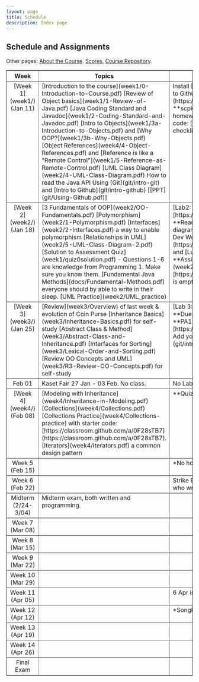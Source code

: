 ```yaml
---
layout: page
title: Schedule
description: Index page
---
```


## Schedule and Assignments 

Other pages: [About the Course](About). [Scores](https://goo.gl/ixNDm6), [Course Repository](https://www.github.com/skeoop/skeoop.github.io/). 


<table border="1">
<tr valign="top">
  <th> Week  </th>
  <th width="46%"> Topics </th>
  <th width="46%"> Assignment </th>
</tr>
<!-- week 1 -->
<tr valign="top">
<td align="center" markdown="span"> 
[Week 1](week1/) (Jan 11)
</td>
<td markdown="span">
[Introduction to the course](week1/0-Introduction-to-Course.pdf)   
[Review of Object basics](week1/1-Review-of-Java.pdf)    
[Java Coding Standard and Javadoc](week1/2-Coding-Standard-and-Javadoc.pdf)    
[Intro to Objects](week1/3a-Introduction-to-Objects.pdf) and [Why OOP?](week1/3b-Why-Objects.pdf)    
[Object References](week4/4-Object-References.pdf) and [Reference is like a "Remote Control"](week1/5-Reference-as-Remote-Control.pdf)    
[UML Class Diagram](week2/4-UML-Class-Diagram.pdf)    
How to read the Java API    
Using [Git](git/intro-git) and [Intro to Github](git/intro-github) [[PPT](git/Using-Github.pdf)]    
</td>
<td markdown="span">
Install [Required software](Requirements)    
Review [how to use Git](git/intro-git) and [Intro to Github](git/intro-github). [PDF of slides.](git/)     
Join [Google Classroom](https://classroom.google.com) for written assignments. Use your KU Login and code **scpkk0**.   
We use Github Classroom for programs, Google Classroom for written homework.   
**Lab**: [Guessing Game](week1/Lab1-Guessing-Game.pdf). Starter code: [https://goo.gl/iXjYm7](https://goo.gl/iXjYm7).  [Checklist and Hints](week1/Lab1-checklist.md). 
</td>
</tr>
<!-- week 2 -->
<tr valign="top">
<td align="center" markdown="span"> 
[Week 2](week2/) (Jan 18)
</td>
<td markdown="span">
[3 Fundamentals of OOP](week2/OO-Fundamentals.pdf)    
[Polymorphism](week2/1-Polymorphism.pdf)    
[Interfaces](week2/2-Interfaces.pdf) a way to enable polymorphism     
[Relationships in UML](week2/5-UML-Class-Diagram-2.pdf)    
[Solution to Assessment Quiz](week1/quiz0solution.pdf) - Questions 1-6 are knowledge from Programming 1. Make sure you know them.    
[Fundamental Java Methods](docs/Fundamental-Methods.pdf) everyone should by able to write in their sleep.    
[UML Practice](week2/UML_practice)
</td>
<td markdown="span">
[Lab2: CoinPurse](week2/Lab2-CoinPurse.pdf) on Github Classroom [https://classroom.github.com/a/9jwVjFId](https://classroom.github.com/a/9jwVjFId)        
**Read**: BIGJ Section 9.4 and Chapter 10.    
**UML**: Good summaries: [https://uml-diagrams.org](https://www.uml-diagrams.org/class-diagrams-overview.html) and [IBM Dev Works](https://www.ibm.com/developerworks/rational/library/content/RationalEdge/sep04/bell/) and [Lucidchart.com](https://www.lucidchart.com/pages/uml-class-diagram)    
**Assignment**: [PA1-Fraction](week2/PA1-Fraction.pdf) and [JUnit Tests](week2/FractionTests.zip). **Due:** Feb 3, midnight. Create Github Repo here: [https://classroom.github.com/a/TsvUlc6K](https://classroom.github.com/a/TsvUlc6K) it is empty now. Add your own code, `README.md`, and `.gitignore`.

</td>
</tr>
<!-- week 3 -->
<tr valign="top">
<td align="center" markdown="span"> 
[Week 3](week3/) (Jan 25)
</td>
<td markdown="span">
[Review](week3/Overview) of last week & evolution of Coin Purse    
[Inheritance Basics](week3/Inheritance-Basics.pdf) for self-study    
[Abstract Class & Method](week3/Abstract-Class-and-Inheritance.pdf)     
[Interfaces for Sorting](week3/Lexical-Order-and-Sorting.pdf)    
[Review OO Concepts and UML](week3/R3-Review-OO-Concepts.pdf) for self-study    
</td>
<td markdown="span">
[Lab 3: Polymorphic Purse](week3/Lab3-PolymorphicPurse.pdf) to this at home.  **Due:** Sat, Feb 3.    
No Lab meeting due to Kaset Fair.  Please work on Lab3 individually.    
**PA1**: [PA1-Fraction](week2/PA1-Fraction.pdf) create repo here: [https://classroom.github.com/a/TsvUlc6K](https://classroom.github.com/a/TsvUlc6K). Add your own `README.md`, `.gitignore`, and code.   
For help, see [Intro to Github](git/intro-github) [[PPT](git/Using-Github.pdf)].    
</td>
</tr>
<!-- Kaset Fair 26 Jan - 03 Feb -->
<tr valign="top">
<td align="center"> Feb 01</td>
<td markdown="span">
Kaset Fair 27 Jan - 03 Feb. No class.
</td>
<td markdown="span">
No Lab, but you still have assignment.
</td>
</tr>
<!-- week 4 -->
<tr valign="top">
<td align="center"> [Week 4](week4/) (Feb 08)</td>
<td markdown="span">
[Modeling with Inheritance](week4/Inheritance-in-Modeling.pdf)     
[Collections](week4/Collections.pdf)   
[Collections Practice](week4/Collections-practice) with starter code: [https://classroom.github.com/a/0F28sTB7](https://classroom.github.com/a/0F28sTB7).   
[Iterators](week4/Iterators.pdf) a common design pattern

</td>
<td markdown="span">
**Quiz**: programming quiz. Please bring computer to class.
</td>
</tr>
<!-- week 5 -->
<tr valign="top">
<td align="center"> Week 5 (Feb 15)</td>
<td markdown="span">
</td>
<td markdown="span">
*No holiday for Chinese New Year.* 
</td>
</tr>
<!-- week 6 -->
<tr valign="top">
<td align="center"> Week 6 (Feb 22)</td>
<td markdown="span">
</td>
<td markdown="span">
Strike Back! Rate or rant the course at https://eassess.ku.ac.th/.
Instructors don't know who writes what (anonymized), so its OK to criticize.
</td>
</tr>
<!-- midterm (Feb 24 - Mar 04) -->
<tr valign="top">
<td align="center"> Midterm (2/24-3/04)</td>
<td markdown="span">
Midterm exam, both written and programming.
</td>
<td markdown="span">
</td>
</tr>
<!-- week 7 -->
<tr valign="top">
<td align="center"> Week 7 (Mar 08)</td>
<td markdown="span">
</td>
<td markdown="span">
</td>
</tr>
<!-- week 8 -->
<tr valign="top">
<td align="center"> Week 8 (Mar 15)</td>
<td markdown="span">
</td>
<td markdown="span">
</td>
</tr>
<!-- week 9 -->
<tr valign="top">
<td align="center"> Week 9 (Mar 22)</td>
<td markdown="span">
</td>
<td markdown="span">
</td>
</tr>
<!-- week 10 -->
<tr valign="top">
<td align="center"> Week 10 (Mar 29)</td>
<td markdown="span">
</td>
<td markdown="span">
</td>
</tr>
<!-- week 11 -->
<tr valign="top">
<td align="center"> Week 11 (Apr 05)</td>
<td markdown="span">
</td>
<td markdown="span">
6 Apr is "Chakri Day". Lab anyway?
</td>
</tr>
<!-- week 12 -->
<tr valign="top">
<td align="center"> Week 12 (Apr 12)</td>
<td markdown="span">
</td>
<td markdown="span">
*Songkran*. No lab.
</td>
</tr>
<!-- week 13 -->
<tr valign="top">
<td align="center"> Week 13 (Apr 19)</td>
<td markdown="span">
</td>
<td markdown="span">
</td>
</tr>
<!-- week 14 -->
<tr valign="top">
<td align="center"> Week 14 (Apr 26)</td>
<td markdown="span">
</td>
<td markdown="span">
</td>
</tr>
<!-- final exam (5/7-5/18) -->
<tr valign="top">
<td align="center"> Final Exam </td>
<td markdown="span">
</td>
<td markdown="span">
</td>
</tr>
</table>

